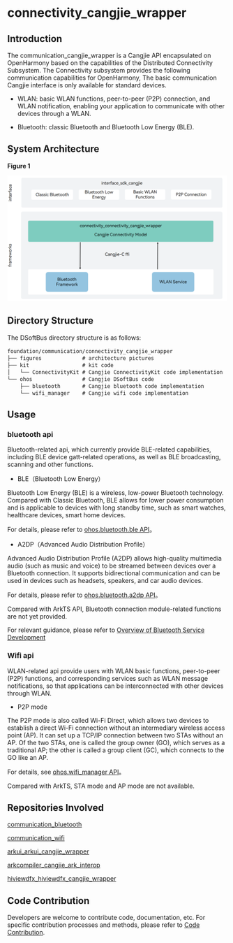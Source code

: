 # connectivity_cangjie_wrapper

## Introduction

The communication_cangjie_wrapper is a Cangjie API encapsulated on OpenHarmony based on the capabilities of the Distributed Connectivity Subsystem. The Connectivity subsystem provides the following communication capabilities for OpenHarmony, The basic communication Cangjie interface is only available for standard devices.

- WLAN: basic WLAN functions, peer-to-peer (P2P) connection, and WLAN notification, enabling your application to communicate with other devices through a WLAN.

- Bluetooth: classic Bluetooth and Bluetooth Low Energy (BLE).

## System Architecture

**Figure 1**

![](figures/connectivity_cangjie_wrapper_architecture_en.png)

## Directory Structure

The DSoftBus directory structure is as follows:

```
foundation/communication/connectivity_cangjie_wrapper
├── figures             # architecture pictures
├── kit                 # kit code
│   └── ConnectivityKit # Cangjie ConnectivityKit code implementation
└── ohos                # Cangjie DSoftBus code
    ├── bluetooth       # Cangjie bluetooth code implementation
    └── wifi_manager    # Cangjie wifi code implementation
```

## Usage

### bluetooth api

Bluetooth-related api, which currently provide BLE-related capabilities, including BLE device gatt-related operations, as well as BLE broadcasting, scanning and other functions.

-   BLE（Bluetooth Low Energy）

Bluetooth Low Energy (BLE) is a wireless, low-power Bluetooth technology. Compared with Classic Bluetooth, BLE allows for lower power consumption and is applicable to devices with long standby time, such as smart watches, healthcare devices, smart home devices.

For details, please refer to [ohos.bluetooth.ble API](https://gitcode.com/openharmony-sig/arkcompiler_cangjie_ark_interop/blob/master/doc/API_Reference/source_en/apis/ConnectivityKit/cj-apis-bluetooth-ble.md)。

-   A2DP（Advanced Audio Distribution Profile）

Advanced Audio Distribution Profile (A2DP) allows high-quality multimedia audio (such as music and voice) to be streamed between devices over a Bluetooth connection. It supports bidirectional communication and can be used in devices such as headsets, speakers, and car audio devices.

For details, please refer to [ohos.bluetooth.a2dp API](https://gitcode.com/openharmony-sig/arkcompiler_cangjie_ark_interop/blob/master/doc/API_Reference/source_zh_cn/apis/ConnectivityKit/cj-apis-bluetooth-a2dp.md)。

Compared with ArkTS API, Bluetooth connection module-related functions are not yet provided.

For relevant guidance, please refer to [Overview of Bluetooth Service Development](https://gitcode.com/openharmony-sig/arkcompiler_cangjie_ark_interop/blob/master/doc/Dev_Guide/source_en/connectivity/bluetooth/cj-bluetooth-overview.md)

### Wifi api

WLAN-related api provide users with WLAN basic functions, peer-to-peer (P2P) functions, and corresponding services such as WLAN message notifications, so that applications can be interconnected with other devices through WLAN.

-   P2P mode

The P2P mode is also called Wi-Fi Direct, which allows two devices to establish a direct Wi-Fi connection without an intermediary wireless access point (AP). It can set up a TCP/IP connection between two STAs without an AP. Of the two STAs, one is called the group owner (GO), which serves as a traditional AP; the other is called a group client (GC), which connects to the GO like an AP.

For details, see [ohos.wifi_manager API](https://gitcode.com/openharmony-sig/arkcompiler_cangjie_ark_interop/blob/master/doc/API_Reference/source_en/apis/ConnectivityKit/cj-apis-wifi_manager.md)。

Compared with ArkTS, STA mode and AP mode are not available.

## Repositories Involved

[communication\_bluetooth](https://gitee.com/openharmony/communication_bluetooth/blob/master/README.md)

[communication\_wifi](https://gitee.com/openharmony/communication_wifi/blob/master/README.md)

[arkui\_arkui\_cangjie\_wrapper](https://gitcode.com/openharmony-sig/arkui_arkui_cangjie_wrapper)

[arkcompiler\_cangjie\_ark\_interop](https://gitcode.com/openharmony-sig/arkcompiler_cangjie_ark_interop)

[hiviewdfx\_hiviewdfx\_cangjie\_wrapper](https://gitcode.com/openharmony-sig/hiviewdfx_hiviewdfx_cangjie_wrapper)

## Code Contribution

Developers are welcome to contribute code, documentation, etc. For specific contribution processes and methods, please refer to [Code Contribution](https://gitcode.com/openharmony/docs/blob/master/en/contribute/code-contribution.md).
